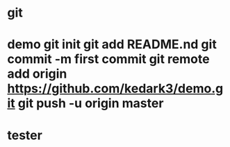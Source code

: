 # git
# demo git init git add README.nd git commit -m first commit git remote add origin https://github.com/kedark3/demo.git git push -u origin master
# tester
